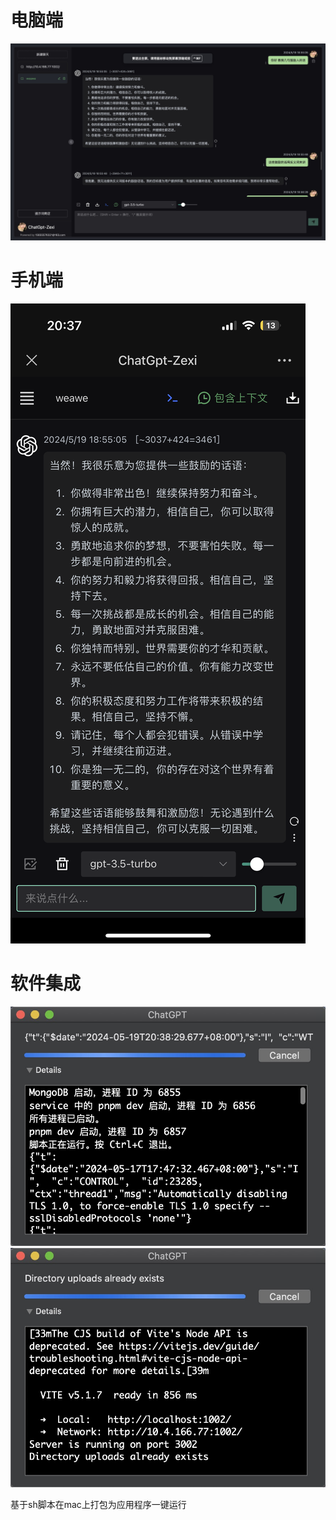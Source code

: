 # 电脑端

![电脑端图片](4.jpg)


# 手机端

![手机端图片](3.png)

# 软件集成

![软件集成图片1](2.jpg)
![软件集成图片2](1.jpg)

基于sh脚本在mac上打包为应用程序一键运行
